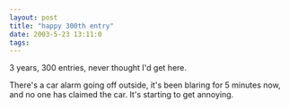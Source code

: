 ```yaml
---
layout: post
title: "happy 300th entry"
date: 2003-5-23 13:11:0
tags: 
---
```


3 years, 300 entries, never thought I'd get here.

There's a car alarm going off outside, it's been blaring for 5 minutes now, and no one has claimed the car. It's starting to get annoying.

